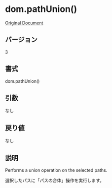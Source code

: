 # dom.pathUnion()

[Original Document](http://help.adobe.com/en_US/fireworks/cs/extend/WS5b3ccc516d4fbf351e63e3d1183c94856c-7c42.html)

## バージョン

3

## 書式

dom.pathUnion()

## 引数
     
なし

## 戻り値

なし

## 説明

Performs a union operation on the selected paths.

選択したパスに「パスの合体」操作を実行します。